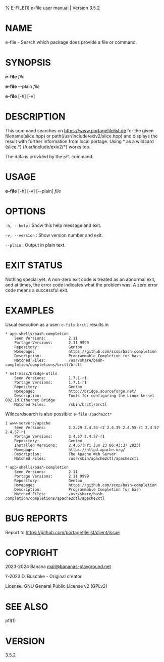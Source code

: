 % E-FILE(1) e-file user manual | Version 3.5.2

# NAME

e-file - Search which package does provide a file or command.

# SYNOPSIS

**e-file** *file*

**e-file** --plain *file*

**e-file** \[-h\] \[-v\]

# DESCRIPTION

This command searches on https://www.portagefilelist.de for the given
filename(slice.hpp) or path(/usr/include/exiv2/slice.hpp) and displays the
result with further information from local portage. Using * as a wildcard
(slice.\*) (/usr/include/exiv2/\*) works too.

The data is provided by the `pfl` command.

# USAGE

**e-file** \[-h\] \[-v\] \[--plain\] *file*

# OPTIONS

`-h, --help`
:   Show this help message and exit.

`-v, --version`
:   Show version number and exit.

`--plain`
:   Output in plain text.

# EXIT STATUS

Nothing special yet.
A non-zero exit code is treated as an abnormal exit, and at times,
the error code indicates what the problem was.
A zero error code means a successful exit.

# EXAMPLES

Usual execution as a user: `e-file brctl` results in

```
* app-shells/bash-completion
    Seen Versions:          2.11
    Portage Versions:       2.11 9999
    Repository:             Gentoo
    Homepage:               https://github.com/scop/bash-completion
    Description:            Programmable Completion for bash
    Matched Files:          /usr/share/bash-completion/completions/brctl/brctl

* net-misc/bridge-utils
    Seen Versions:          1.7.1-r1
    Portage Versions:       1.7.1-r1
    Repository:             Gentoo
    Homepage:               http://bridge.sourceforge.net/
    Description:            Tools for configuring the Linux kernel 802.1d Ethernet Bridge
    Matched Files:          /sbin/brctl/brctl
```

Wildcardsearch is also possible: `e-file apache2ct*`

```
i www-servers/apache
    Seen Versions:          2.2.29 2.4.34-r2 2.4.39 2.4.55-r1 2.4.57 2.4.57-r1
    Portage Versions:       2.4.57 2.4.57-r1
    Repository:             Gentoo
    Installed Versions:     2.4.57(Fri Jun 23 06:43:37 2023)
    Homepage:               https://httpd.apache.org/
    Description:            The Apache Web Server
    Matched Files:          /usr/sbin/apache2ctl/apache2ctl

* app-shells/bash-completion
    Seen Versions:          2.11
    Portage Versions:       2.11 9999
    Repository:             Gentoo
    Homepage:               https://github.com/scop/bash-completion
    Description:            Programmable Completion for bash
    Matched Files:          /usr/share/bash-completion/completions/apache2ctl/apache2ctl
```

# BUG REPORTS

Report to https://github.com/portagefilelist/client/issue

# COPYRIGHT

2023-2024 Banana mail@bananas-playground.net

?-2023 D. Buschke - Original creator

License: GNU General Public License v2 (GPLv2)

# SEE ALSO

pfl\(1\)

# VERSION

3.5.2
